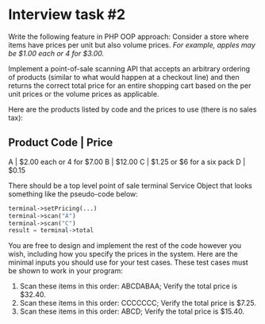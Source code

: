 # Interview task #2

Write the following feature in PHP OOP approach:
Consider a store where items have prices per unit but also volume prices. _For example, apples may be $1.00 each or 4
for $3.00._

Implement a point-of-sale scanning API that accepts an arbitrary ordering of products (similar to what would happen at a
checkout line) and then returns the correct total price for an entire shopping cart based on the per unit
prices or the volume prices as applicable. 

Here are the products listed by code and the prices to use (there is no sales tax):

Product Code | Price 
--------------------------------------------------
A | $2.00 each or 4 for $7.00 
B | $12.00 
C | $1.25 or $6 for a six pack 
D | $0.15

There should be a top level point of sale terminal Service Object that looks something like the pseudo-code below:
```php
terminal->setPricing(...)
terminal->scan("A")
terminal->scan("C")
result = terminal->total 
```

You are free to design and implement the rest of the code however you wish, including how you specify the prices in the system.
Here are the minimal inputs you should use for your test cases. These test cases must be shown to work in your program:

1. Scan these items in this order: ABCDABAA; Verify the total price is $32.40.
2. Scan these items in this order: CCCCCCC; Verify the total price is $7.25.
3. Scan these items in this order: ABCD; Verify the total price is $15.40.